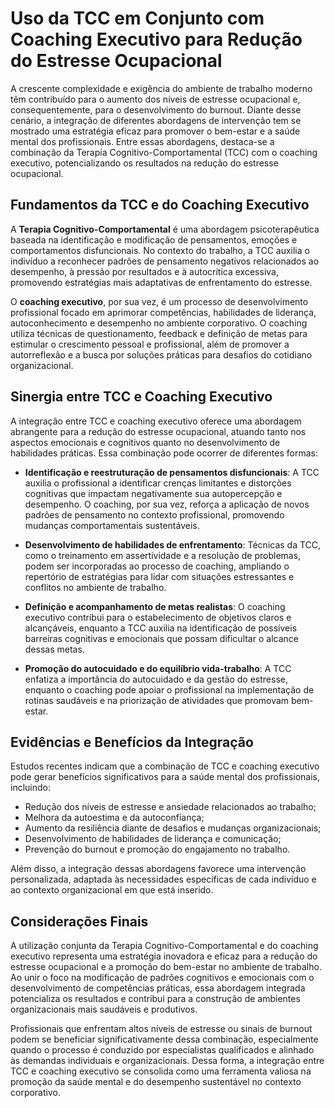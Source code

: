 # Uso da TCC em Conjunto com Coaching Executivo para Redução do Estresse Ocupacional

A crescente complexidade e exigência do ambiente de trabalho moderno têm contribuído para o aumento dos níveis de estresse ocupacional e, consequentemente, para o desenvolvimento do burnout. Diante desse cenário, a integração de diferentes abordagens de intervenção tem se mostrado uma estratégia eficaz para promover o bem-estar e a saúde mental dos profissionais. Entre essas abordagens, destaca-se a combinação da Terapia Cognitivo-Comportamental (TCC) com o coaching executivo, potencializando os resultados na redução do estresse ocupacional.

## Fundamentos da TCC e do Coaching Executivo

A **Terapia Cognitivo-Comportamental** é uma abordagem psicoterapêutica baseada na identificação e modificação de pensamentos, emoções e comportamentos disfuncionais. No contexto do trabalho, a TCC auxilia o indivíduo a reconhecer padrões de pensamento negativos relacionados ao desempenho, à pressão por resultados e à autocrítica excessiva, promovendo estratégias mais adaptativas de enfrentamento do estresse.

O **coaching executivo**, por sua vez, é um processo de desenvolvimento profissional focado em aprimorar competências, habilidades de liderança, autoconhecimento e desempenho no ambiente corporativo. O coaching utiliza técnicas de questionamento, feedback e definição de metas para estimular o crescimento pessoal e profissional, além de promover a autorreflexão e a busca por soluções práticas para desafios do cotidiano organizacional.

## Sinergia entre TCC e Coaching Executivo

A integração entre TCC e coaching executivo oferece uma abordagem abrangente para a redução do estresse ocupacional, atuando tanto nos aspectos emocionais e cognitivos quanto no desenvolvimento de habilidades práticas. Essa combinação pode ocorrer de diferentes formas:

- **Identificação e reestruturação de pensamentos disfuncionais**: A TCC auxilia o profissional a identificar crenças limitantes e distorções cognitivas que impactam negativamente sua autopercepção e desempenho. O coaching, por sua vez, reforça a aplicação de novos padrões de pensamento no contexto profissional, promovendo mudanças comportamentais sustentáveis.

- **Desenvolvimento de habilidades de enfrentamento**: Técnicas da TCC, como o treinamento em assertividade e a resolução de problemas, podem ser incorporadas ao processo de coaching, ampliando o repertório de estratégias para lidar com situações estressantes e conflitos no ambiente de trabalho.

- **Definição e acompanhamento de metas realistas**: O coaching executivo contribui para o estabelecimento de objetivos claros e alcançáveis, enquanto a TCC auxilia na identificação de possíveis barreiras cognitivas e emocionais que possam dificultar o alcance dessas metas.

- **Promoção do autocuidado e do equilíbrio vida-trabalho**: A TCC enfatiza a importância do autocuidado e da gestão do estresse, enquanto o coaching pode apoiar o profissional na implementação de rotinas saudáveis e na priorização de atividades que promovam bem-estar.

## Evidências e Benefícios da Integração

Estudos recentes indicam que a combinação de TCC e coaching executivo pode gerar benefícios significativos para a saúde mental dos profissionais, incluindo:

- Redução dos níveis de estresse e ansiedade relacionados ao trabalho;
- Melhora da autoestima e da autoconfiança;
- Aumento da resiliência diante de desafios e mudanças organizacionais;
- Desenvolvimento de habilidades de liderança e comunicação;
- Prevenção do burnout e promoção do engajamento no trabalho.

Além disso, a integração dessas abordagens favorece uma intervenção personalizada, adaptada às necessidades específicas de cada indivíduo e ao contexto organizacional em que está inserido.

## Considerações Finais

A utilização conjunta da Terapia Cognitivo-Comportamental e do coaching executivo representa uma estratégia inovadora e eficaz para a redução do estresse ocupacional e a promoção do bem-estar no ambiente de trabalho. Ao unir o foco na modificação de padrões cognitivos e emocionais com o desenvolvimento de competências práticas, essa abordagem integrada potencializa os resultados e contribui para a construção de ambientes organizacionais mais saudáveis e produtivos.

Profissionais que enfrentam altos níveis de estresse ou sinais de burnout podem se beneficiar significativamente dessa combinação, especialmente quando o processo é conduzido por especialistas qualificados e alinhado às demandas individuais e organizacionais. Dessa forma, a integração entre TCC e coaching executivo se consolida como uma ferramenta valiosa na promoção da saúde mental e do desempenho sustentável no contexto corporativo.
